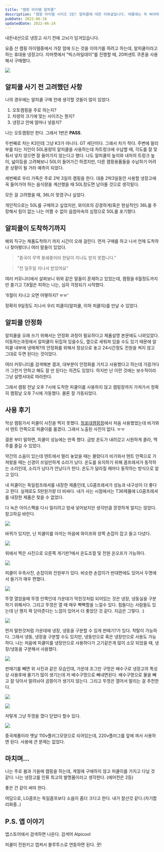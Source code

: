 ```yaml
---
title: "캠핑 아이템 알피쿨"
description: "캠핑 아이템 시리즈 1탄! 알피쿨에 대한 리뷰글입니다. 여름에는 꼭 써야하는 캠핑 냉장고! 알피쿨에 대해 알아봅니다."
pubDate: 2022-06-18
updatedDate: 2022-06-24
---
```


내돈내산으로 냉장고 사기 전에 고뇌가 담겨있습니다.

요즘 산 캠핑 아이템중에서 가장 맘에 드는 것을 이야기를 하려고 하는데, 알피쿨이라고 하는 휴대용 냉장고다. 지마켓에서 "빅스마일데이"를 진행할 때, 20퍼센트 쿠폰을 사용해서 구매했다.

![](/content/images/2022/06/-----------2022-06-18-------10.58.45.jpg)

## 알피쿨 사기 전 고려했던 사항

나의 경우에는 알피쿨 구매 전에 생각할 것들이 많이 있었다.

1. 오토캠핑을 주로 하는지?
2. 차량의 크기에 맞는 사이즈는 뭔지?
3. 냉장고 안에 얼마나 넣을지?

나는 오토캠핑만 한다. 그래서 1번은 **PASS**. 

두번째로 차는 K3인데 그냥 K3가 아니다. GT 세단이다. 그래서 차가 작다. 주변에 말리부를 타는 지인이 50L용량의 알피쿨을 사용하는데 차트렁크에 수납할 때, 각도를 잘 맞춰서 넣지 않으면 잘 들어가지 않는다고 했다. 나도 알피쿨의 높이와 내차의 트렁크 높이, 넓이등을 고려해보니 50L이 들어가긴 하겠지만, 다른 캠핑용품들을 수납하기 어려운 상황이 될 거라 예측이 되었다. 

세번째로 우리 가족은 주로 2박 3일의 캠핑을 한다. 대충 2박3일동안 사용할 냉장고에 꼭 들어가야 하는 음식량을 계산했을 때 50L정도면 남아돌 것으로 생각됬다.

모든 걸 고려했을 때, 36L이 맞겠구나 싶었다.

개인적으로는 50L를 구매하고 싶었지만, 와이프의 강경하게(혹은 현실적인) 36L를 주장해서 힘이 없는 나는 어쩔 수 없이 읍참마속의 심정으로 50L를 포기했다.

## 알피쿨이 도착하기까지

해외 직구는 제품도착하기 까지 시간이 오래 걸린다. 먼저 구매를 하고 나서 언제 도착하나 찾아봤더니 여러 말들이 있었다.

> "중국이 무역 봉쇄중이라 한달이 지나도 받지 못합니다."

> "전 일주일 지나서 받았어요"

여러 커뮤니티에서 살펴보니 위와 같은 말들이 혼재하고 있었는데, 캠핑을 6월정도까지만 즐기고 7,8월은 피하는 나는, 심히 걱정되기 시작했다.

'6월이 지나고 오면 어떻하지? ㅠㅠ'

정확히 9일정도 지나서 우리 피쿨이(알피쿨, 이하 피쿨이)를 만날 수 있었다.

## 알피쿨 안정화

알피쿨을 오래 쓰기 위해서는 안정화 과정이 필요하다고 제품설명 본문에도 나와있었다. 이동하는과정에서 알피쿨이 뒤집혀 있을수도, 옆으로 세워져 있을 수도 있기 때문에 알피쿨 내부에 냉매제?의 안정화를 위해서 정상으로 놓고 24시간정도 전원을 켜지 않고 그대로 두면 된다는 것이었다. 

여러 커뮤니티를 검색해본 결과, 대부분이 안정화를 거치고 사용했다고 하는데 가끔가다가 그런거 안하고 해도 잘 만 된다는 의견도 있었다. 하지만 난 이런 것에는 보수적이라 그냥 설명서대로 따라한다. 

그래서 캠핑 전날 오후 7시에 도착한 피쿨이를 사용하지 않고 캠핑장까지 가져가서 정확히 캠핑날 오후 7시에 가동했다. 물론 잘 가동되었다.

## 사용 후기

막상 캠핑가서 피쿨이 사진을 찍지 못했다. [청포대캠핑장](/blog/ceongpodaekaempingjang/)에서 처음 사용했었는데 비가와서 텐트 안쪽으로 피쿨이를 옮겼다. 그래서 노출된 사진이 없다. ㅠㅠ

결론 부터 말하면, 피쿨이 성능에는 만족 했다. 금방 온도가 내려갔고 시원하게 콜라, 맥주를 즐길 수 있었다. 

약간의 소음이 있는데 텐트에서 멀리 놓았을 때는 몰랐다가 비가와서 텐트 안쪽으로 가져왔을 때는 신경이 쓰일만하게 소리가 났다. 온도를 유지하기 위해 콤프레셔가 동작하는 소리인데, 소리가 났다가 안났다가 한다. 온도가 달라질 때마다 동작하는 방식으로 알고 있다. 

내 피쿨이는 독일컴프레셔를 내장한 제품인데, LG콤프레셔가 성능과 내구성이 더 좋다고 한다. 실제로도 5만원가량 더 비싸다. 내가 사는 시점에서는 T36제품에 LG콤프레셔를 내장한 제품은 찾을 수 없었다. 

다 녹은 아이스팩을 다시 얼리려고 밤새 넣어놨지만 생각만큼 깡깡하게 얼지는 않았다. 참고하길 바란다.

![](/content/images/2022/06/IMG_1144-1.jpeg)

바퀴가 있지만, 난 피쿨이를 아끼는 마음에 와이프와 양쪽 손잡이 잡고 들고 다녔다.

![](/content/images/2022/06/IMG_1145-1.jpeg)

위에서 찍은 사진으로 오른쪽 게기판?에서 온도조절 및 전원 온오프가 가능하다.

![](/content/images/2022/06/IMG_1146-1.jpeg)

피쿨이 우측사진, 손잡이와 전원부가 있다. 비슷한 손잡이가 반대편에도 있어서 두명에서 들기가 매우 편했다.

![](/content/images/2022/06/IMG_1147-1.jpeg)

뚜껑 열었을때 뚜껑 안쪽인데 가운데가 막힌것처럼 되어있는 것은 냉장, 냉동실을 구분하기 위해서다. 그리고 뚜껑은 열 때 매우 빡빡함을 느낄수 있다. 힘들다는 사람들도 있는데 난 웬지 꽉 닫아준다는 느낌이 있어서 더 좋았던 것 같다. 지금은 그렇다. :)

![](/content/images/2022/06/IMG_1148-1.jpeg)

먼저 말한것처럼 가운데에 냉장, 냉동을 구분할 수 있게 판때기?가 있다. 착탈이 가능하다. 그래서 냉동, 냉장을 구분할 수도 있지만, 냉동만으로 혹은 냉장만으로 사용도 가능하다. 나는 처음에 피쿨이를 냉장만으로 사용하다가 고기같은게 많이 소모 되었을 때, 냉장/냉동을 구분해서 사용했다.

![](/content/images/2022/06/IMG_1149-1.jpeg)

판때기를 빼면 위 사진과 같은 모습인데, 가운데 조그만 구멍은 배수구로 냉장고의 특성상 사용후에 물기가 많이 생기는데 저 배수구멍으로 빼내면된다. 배수구멍으로 물을 빼고 잘 닦아서 말려놔야 곰팡이가 생기지 않는다. 그리고 뚜껑은 열어서 말리는 걸 추천한다.

![](/content/images/2022/06/IMG_1150-1.jpeg)

![](/content/images/2022/06/IMG_1151-1.jpeg)

저렇게 그냥 뚜껑을 꼈다 닫았다 할수 있다.

![](/content/images/2022/06/IMG_1152-1.jpeg)

중국제품이라 옛날 110v플러그모양으로 되어있는데, 220v플러그를 앞에 껴서 사용하면 된다. 사용에 큰 문제는 없었다.

## 마치며…

나는 주로 봄과 가을에 캠핑을 하는데, 계절에 구애하지 않고 피쿨이를 가지고 다닐 것 같다. 나는 냉장고를 인류 최고의 발명품이라고 생각한다. (에어컨은 2등)

좋은 건 같이 써야 한다.

여담으로, LG콤프는 독일콤프보다 소음이 좀더 크다고 한다. 내가 잘산것 같다.(자기합리화중..)

## P.S. 앱 이야기

앱스토어에서 검색하면 나온다. 검색어 Alpicool

피쿨이 전원키고 앱켜서 블루투스로 연동하면 된다. 끗!
